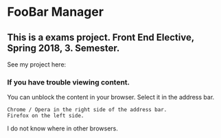 # FooBar Manager
## This is a exams project. Front End Elective, Spring 2018, 3. Semester.
See my project here: 

### If you have trouble viewing content.
You can unblock the content in your browser.
Select it in the address bar.
```
Chrome / Opera in the right side of the address bar.
Firefox on the left side.
```
I do not know where in other browsers.
